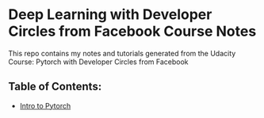 # Deep Learning with Developer Circles from Facebook Course Notes
This repo contains my notes and tutorials generated from the Udacity Course: Pytorch with Developer Circles from Facebook

## Table of Contents:
- [Intro to Pytorch](01_Introduction_to_pytorch.ipynb)


